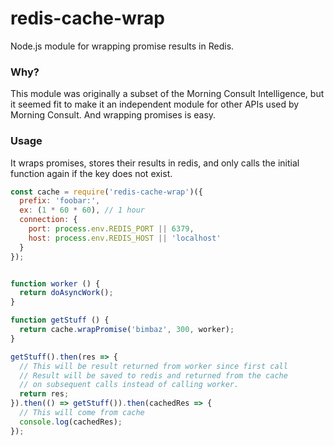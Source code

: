 # redis-cache-wrap
Node.js module for wrapping promise results in Redis.


### Why?

This module was originally a subset of the Morning Consult Intelligence, but it seemed fit to make it an independent module for other APIs used by Morning Consult. And wrapping promises is easy.


### Usage

It wraps promises, stores their results in redis, and only calls the initial function again if the key does not exist.


```js
const cache = require('redis-cache-wrap')({
  prefix: 'foobar:',
  ex: (1 * 60 * 60), // 1 hour
  connection: {
    port: process.env.REDIS_PORT || 6379,
    host: process.env.REDIS_HOST || 'localhost'
  }
});


function worker () {
  return doAsyncWork();
}

function getStuff () {
  return cache.wrapPromise('bimbaz', 300, worker);
}

getStuff().then(res => {
  // This will be result returned from worker since first call
  // Result will be saved to redis and returned from the cache
  // on subsequent calls instead of calling worker.
  return res;
}).then(() => getStuff()).then(cachedRes => {
  // This will come from cache
  console.log(cachedRes);
});
```

